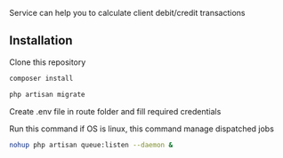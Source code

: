 <p>Service can help you to calculate client debit/credit transactions</p>

## Installation

Clone this repository
```bash
composer install
```
```bash
php artisan migrate
```
Create .env file in route folder and fill required credentials

Run this command if OS is linux, this command manage dispatched jobs
```bash
nohup php artisan queue:listen --daemon &
```



